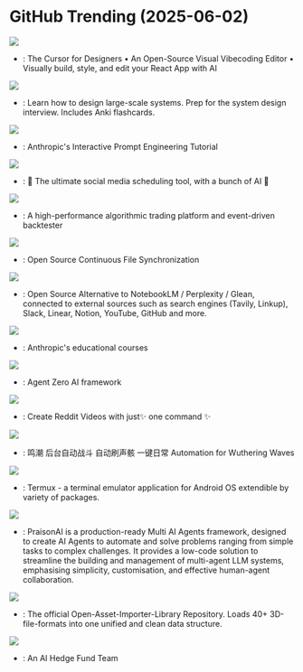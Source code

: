 # GitHub Trending (2025-06-02)

![](https://img.shields.io/badge/TypeScript-New%20627-green?style=flat-square&logo=appveyor)
- [](https://github.comundefined): The Cursor for Designers • An Open-Source Visual Vibecoding Editor • Visually build, style, and edit your React App with AI

![](https://img.shields.io/badge/Python-New%20596-green?style=flat-square&logo=appveyor)
- [](https://github.comundefined): Learn how to design large-scale systems. Prep for the system design interview. Includes Anki flashcards.

![](https://img.shields.io/badge/Jupyter%20Notebook-New%201-green?style=flat-square&logo=appveyor)
- [](https://github.comundefined): Anthropic's Interactive Prompt Engineering Tutorial

![](https://img.shields.io/badge/TypeScript-New%2095-green?style=flat-square&logo=appveyor)
- [](https://github.comundefined): 📨 The ultimate social media scheduling tool, with a bunch of AI 🤖

![](https://img.shields.io/badge/Python-New%20232-green?style=flat-square&logo=appveyor)
- [](https://github.comundefined): A high-performance algorithmic trading platform and event-driven backtester

![](https://img.shields.io/badge/Go-New%20308-green?style=flat-square&logo=appveyor)
- [](https://github.comundefined): Open Source Continuous File Synchronization

![](https://img.shields.io/badge/TypeScript-New%2083-green?style=flat-square&logo=appveyor)
- [](https://github.comundefined): Open Source Alternative to NotebookLM / Perplexity / Glean, connected to external sources such as search engines (Tavily, Linkup), Slack, Linear, Notion, YouTube, GitHub and more.

![](https://img.shields.io/badge/Jupyter%20Notebook-New%201-green?style=flat-square&logo=appveyor)
- [](https://github.comundefined): Anthropic's educational courses

![](https://img.shields.io/badge/Python-New%20437-green?style=flat-square&logo=appveyor)
- [](https://github.comundefined): Agent Zero AI framework

![](https://img.shields.io/badge/Python-New%20217-green?style=flat-square&logo=appveyor)
- [](https://github.comundefined): Create Reddit Videos with just✨ one command ✨

![](https://img.shields.io/badge/Python-New%2014-green?style=flat-square&logo=appveyor)
- [](https://github.comundefined): 鸣潮 后台自动战斗 自动刷声骸 一键日常 Automation for Wuthering Waves

![](https://img.shields.io/badge/Java-New%2039-green?style=flat-square&logo=appveyor)
- [](https://github.comundefined): Termux - a terminal emulator application for Android OS extendible by variety of packages.

![](https://img.shields.io/badge/Python-New%2022-green?style=flat-square&logo=appveyor)
- [](https://github.comundefined): PraisonAI is a production-ready Multi AI Agents framework, designed to create AI Agents to automate and solve problems ranging from simple tasks to complex challenges. It provides a low-code solution to streamline the building and management of multi-agent LLM systems, emphasising simplicity, customisation, and effective human-agent collaboration.

![](https://img.shields.io/badge/C%2B%2B-New%20132-green?style=flat-square&logo=appveyor)
- [](https://github.comundefined): The official Open-Asset-Importer-Library Repository. Loads 40+ 3D-file-formats into one unified and clean data structure.

![](https://img.shields.io/badge/Python-New%20213-green?style=flat-square&logo=appveyor)
- [](https://github.comundefined): An AI Hedge Fund Team

